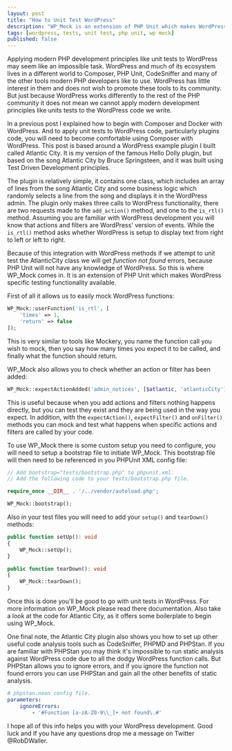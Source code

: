 ```yaml
---
layout: post
title: "How to Unit Test WordPress"
description: "WP_Mock is an extension of PHP Unit which makes WordPress specific testing functionality available."
tags: [wordpress, tests, unit test, php unit, wp mock]
published: false
---
```

Applying modern PHP development principles like unit tests to WordPress may seem like an impossible task. WordPress and much of its ecosystem lives in a different world to Composer, PHP Unit, CodeSniffer and many of the other tools modern PHP developers like to use. WordPress has little interest in them and does not wish to promote these tools to its community. But just because WordPress works differently to the rest of the PHP community it does not mean we cannot apply modern development principles like units tests to the WordPress code we write.   

In a previous post I explained how to begin with Composer and Docker with WordPress. And to apply unit tests to WordPress code, particularly plugins code, you will need to become comfortable using Composer with WordPress. This post is based around a WordPress example plugin I built called Atlantic City. It is my version of the famous Hello Dolly plugin, but based on the song Atlantic City by Bruce Springsteen, and it was built using Test Driven Development principles.

The plugin is relatively simple, it contains one class, which includes an array of lines from the song Atlantic City and some business logic which randomly selects a line from the song and displays it in the WordPress admin. The plugin only makes three calls to WordPress functionality, there are two requests made to the `add_action()` method, and one to the `is_rtl()` method. Assuming you are familiar with WordPress development you will know that actions and filters are WordPress' version of events. While the `is_rtl()` method asks whether WordPress is setup to display text from right to left or left to right.

Because of this integration with WordPress methods if we attempt to unit test the AtlanticCity class we will get *function not found* errors, because PHP Unit will not have any knowledge of WordPress. So this is where WP_Mock comes in. It is an extension of PHP Unit which makes WordPress specific testing functionality available.

First of all it allows us to easily mock WordPress functions:

```php
WP_Mock::userFunction('is_rtl', [
    'times' => 1,
    'return' => false
]);
```

This is very similar to tools like Mockery, you name the function call you wish to mock, then you say how many times you expect it to be called, and finally what the function should return.

WP_Mock also allows you to check whether an action or filter has been added:

```php
WP_Mock::expectActionAdded('admin_notices', [$atlantic, 'atlanticCity']);
```

This is useful because when you add actions and filters nothing happens directly, but you can test they exist and they are being used in the way you expect. In addition, with the `expectAction()`, `expectFilter()` and `onFilter()` methods you can mock and test what happens when specific actions and filters are called by your code.

To use WP_Mock there is some custom setup you need to configure, you will need to setup a bootstrap file to initiate WP_Mock. This bootstrap file will then need to be referenced in you PHPUnit XML config file:

```php
// Add bootstrap="tests/bootstrap.php" to phpunit.xml.
// Add the following code to your tests/bootstrap.php file.

require_once __DIR__ . '/../vendor/autoload.php';

WP_Mock::bootstrap();
```

Also in your test files you will need to add your `setup()` and `tearDown()` methods:

```php
public function setUp(): void
{
    WP_Mock::setUp();
}

public function tearDown(): void
{
    WP_Mock::tearDown();
}
```

Once this is done you'll be good to go with unit tests in WordPress. For more information on WP_Mock please read there documentation. Also take a look at the code for Atlantic City, as it offers some boilerplate to begin using WP_Mock.

One final note, the Atlantic City plugin also shows you how to set up other useful code analysis tools such as CodeSniffer, PHPMD and PHPStan. If you are familiar with PHPStan you may think it's impossible to run static analysis against WordPress code due to all the dodgy WordPress function calls. But PHPStan allows you to ignore errors, and if you ignore the function not found errors you can use PHPStan and gain all the other benefits of static analysis.

```yaml
# phpstan.neon config file.
parameters:
    ignoreErrors:
        - '#Function [a-zA-Z0-9\\_]+ not found\.#'
```

I hope all of this info helps you with your WordPress development. Good luck and If you have any questions drop me a message on Twitter @RobDWaller.
